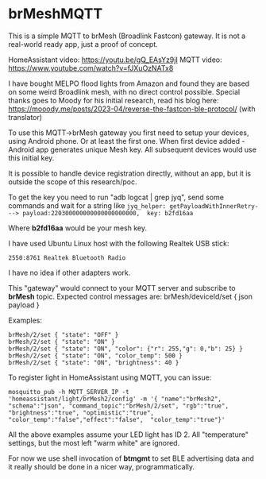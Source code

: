 # brMeshMQTT
This is a simple MQTT to brMesh (Broadlink Fastcon) gateway.
It is not a real-world ready app, just a proof of concept.

HomeAssistant video: https://youtu.be/gQ_EAsYz9jI
MQTT video: https://www.youtube.com/watch?v=fJXuOzNATx8

I have bought MELPO flood lights from Amazon and found they are based on some weird Broadlink mesh, with no direct control possible.
Special thanks goes to Moody for his initial research, read his blog here:
https://mooody.me/posts/2023-04/reverse-the-fastcon-ble-protocol/
(with translator)

To use this MQTT->brMesh gateway you first need to setup your devices, using Android phone.
Or at least the first one. When first device added - Android app generates unique Mesh key.
All subsequent devices would use this initial key.

It is possible to handle device registration directly, without an app, but it is outside the scope of this research/poc.

To get the key you need to run "adb logcat | grep jyq", send some commands and wait for a string like
```jyq_helper: getPayloadWithInnerRetry---> payload:220300000000000000000000,  key: b2fd16aa```

Where **b2fd16aa** would be your mesh key.

I have used Ubuntu Linux host with the following Realtek USB stick:

```2550:8761 Realtek Bluetooth Radio```

I have no idea if other adapters work.

This "gateway" would connect to your MQTT server and subscribe to **brMesh** topic.
Expected control messages are: brMesh/deviceId/set { json payload }

Examples:
```
brMesh/2/set { "state": "OFF" } 
brMesh/2/set { "state": "ON" } 
brMesh/2/set { "state": "ON", "color": {"r": 255,"g": 0,"b": 25} }
brMesh/2/set { "state": "ON", "color_temp": 500 }
brMesh/2/set { "state": "ON", "brightness": 40 }
```

To register light in HomeAssistant using MQTT, you can issue:

```
mosquitto_pub -h MQTT_SERVER_IP -t 'homeassistant/light/brMesh2/config' -m '{ "name":"brMesh2", "schema":"json", "command_topic":"brMesh/2/set", "rgb":"true", "brightness":"true", "optimistic":"true", "color_temp":"false","effect":"false",  "color_temp":"true"}'
```

All the above examples assume your LED light has ID 2.
All "temperature" settings, but the most left "warm white" are ignored.

For now we use shell invocation of **btmgmt** to set BLE advertising data and it really should be done in a nicer way, programmatically.
